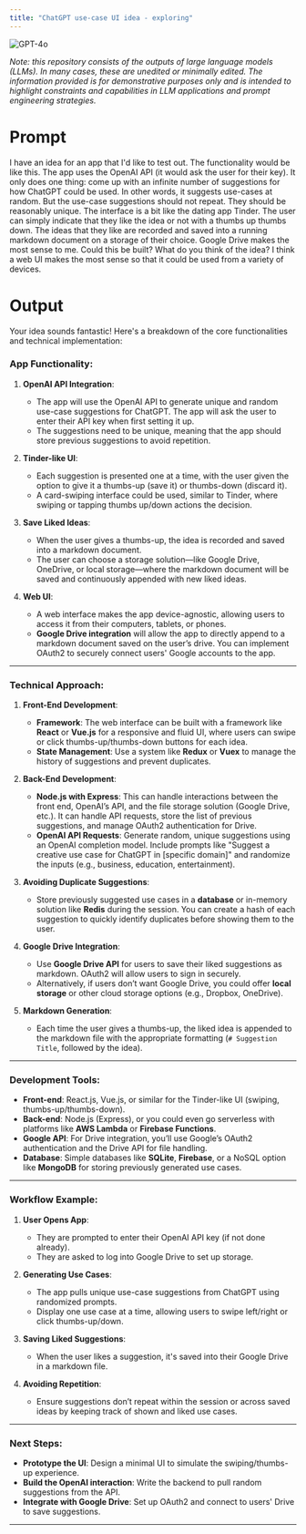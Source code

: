 ```yaml
---
title: "ChatGPT use-case UI idea - exploring"
---
```

![GPT-4o](https://img.shields.io/badge/GPT--4o-3333FF?style=for-the-badge&logo=openai&logoColor=white)



*Note: this repository consists of the outputs of large language models (LLMs). In many cases, these are unedited or minimally edited. The information provided is for demonstrative purposes only and is intended to highlight constraints and capabilities in LLM applications and prompt engineering strategies.*


# Prompt

I have an idea for an app that I'd like to test out. The functionality would be like this. The app uses the OpenAI API (it would ask the user for their key). It only does one thing: come up with an infinite number of suggestions for how ChatGPT could be used. In other words, it suggests use-cases at random. But the use-case suggestions should not repeat. They should be reasonably unique. The interface is a bit like the dating app Tinder. The user can simply indicate that they like the idea or not with a thumbs up thumbs down. The ideas that they like are recorded and saved into a running markdown document on a storage of their choice. Google Drive makes the most sense to me. Could this be built? What do you think of the idea? I think a web UI makes the most sense so that it could be used from a variety of devices.

# Output

Your idea sounds fantastic! Here's a breakdown of the core functionalities and technical implementation:

### **App Functionality:**
1. **OpenAI API Integration**:
   - The app will use the OpenAI API to generate unique and random use-case suggestions for ChatGPT. The app will ask the user to enter their API key when first setting it up.
   - The suggestions need to be unique, meaning that the app should store previous suggestions to avoid repetition.
   
2. **Tinder-like UI**:
   - Each suggestion is presented one at a time, with the user given the option to give it a thumbs-up (save it) or thumbs-down (discard it).
   - A card-swiping interface could be used, similar to Tinder, where swiping or tapping thumbs up/down actions the decision.

3. **Save Liked Ideas**:
   - When the user gives a thumbs-up, the idea is recorded and saved into a markdown document.
   - The user can choose a storage solution—like Google Drive, OneDrive, or local storage—where the markdown document will be saved and continuously appended with new liked ideas.

4. **Web UI**:
   - A web interface makes the app device-agnostic, allowing users to access it from their computers, tablets, or phones.
   - **Google Drive integration** will allow the app to directly append to a markdown document saved on the user’s drive. You can implement OAuth2 to securely connect users' Google accounts to the app.

---

### **Technical Approach:**

1. **Front-End Development**:
   - **Framework**: The web interface can be built with a framework like **React** or **Vue.js** for a responsive and fluid UI, where users can swipe or click thumbs-up/thumbs-down buttons for each idea.
   - **State Management**: Use a system like **Redux** or **Vuex** to manage the history of suggestions and prevent duplicates.

2. **Back-End Development**:
   - **Node.js with Express**: This can handle interactions between the front end, OpenAI’s API, and the file storage solution (Google Drive, etc.). It can handle API requests, store the list of previous suggestions, and manage OAuth2 authentication for Drive.
   - **OpenAI API Requests**: Generate random, unique suggestions using an OpenAI completion model. Include prompts like "Suggest a creative use case for ChatGPT in [specific domain]" and randomize the inputs (e.g., business, education, entertainment).
   
3. **Avoiding Duplicate Suggestions**:
   - Store previously suggested use cases in a **database** or in-memory solution like **Redis** during the session. You can create a hash of each suggestion to quickly identify duplicates before showing them to the user.

4. **Google Drive Integration**:
   - Use **Google Drive API** for users to save their liked suggestions as markdown. OAuth2 will allow users to sign in securely.
   - Alternatively, if users don’t want Google Drive, you could offer **local storage** or other cloud storage options (e.g., Dropbox, OneDrive).

5. **Markdown Generation**:
   - Each time the user gives a thumbs-up, the liked idea is appended to the markdown file with the appropriate formatting (`# Suggestion Title`, followed by the idea).

---

### **Development Tools:**
- **Front-end**: React.js, Vue.js, or similar for the Tinder-like UI (swiping, thumbs-up/thumbs-down).
- **Back-end**: Node.js (Express), or you could even go serverless with platforms like **AWS Lambda** or **Firebase Functions**.
- **Google API**: For Drive integration, you’ll use Google’s OAuth2 authentication and the Drive API for file handling.
- **Database**: Simple databases like **SQLite**, **Firebase**, or a NoSQL option like **MongoDB** for storing previously generated use cases.
  
---

### **Workflow Example:**

1. **User Opens App**: 
   - They are prompted to enter their OpenAI API key (if not done already).
   - They are asked to log into Google Drive to set up storage.
   
2. **Generating Use Cases**: 
   - The app pulls unique use-case suggestions from ChatGPT using randomized prompts.
   - Display one use case at a time, allowing users to swipe left/right or click thumbs-up/down.
   
3. **Saving Liked Suggestions**:
   - When the user likes a suggestion, it's saved into their Google Drive in a markdown file.
   
4. **Avoiding Repetition**:
   - Ensure suggestions don’t repeat within the session or across saved ideas by keeping track of shown and liked use cases.

---

### **Next Steps**:
- **Prototype the UI**: Design a minimal UI to simulate the swiping/thumbs-up experience.
- **Build the OpenAI interaction**: Write the backend to pull random suggestions from the API.
- **Integrate with Google Drive**: Set up OAuth2 and connect to users' Drive to save suggestions.

---

 